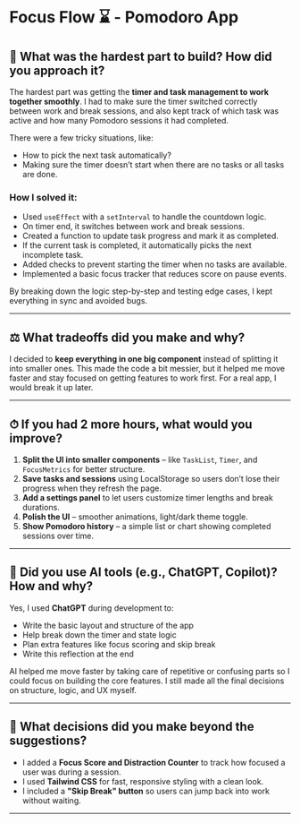 # Focus Flow ⌛ - Pomodoro App

## 🧠 What was the hardest part to build? How did you approach it?

The hardest part was getting the **timer and task management to work together smoothly**. I had to make sure the timer switched correctly between work and break sessions, and also kept track of which task was active and how many Pomodoro sessions it had completed.

There were a few tricky situations, like:
- How to pick the next task automatically?
- Making sure the timer doesn’t start when there are no tasks or all tasks are done.

### How I solved it:
- Used `useEffect` with a `setInterval` to handle the countdown logic.
- On timer end, it switches between work and break sessions.
- Created a function to update task progress and mark it as completed.
- If the current task is completed, it automatically picks the next incomplete task.
- Added checks to prevent starting the timer when no tasks are available.
- Implemented a basic focus tracker that reduces score on pause events.

By breaking down the logic step-by-step and testing edge cases, I kept everything in sync and avoided bugs.


---

## ⚖️ What tradeoffs did you make and why?

I decided to **keep everything in one big component** instead of splitting it into smaller ones. This made the code a bit messier, but it helped me move faster and stay focused on getting features to work first. For a real app, I would break it up later.

---

## ⏱ If you had 2 more hours, what would you improve?

1. **Split the UI into smaller components** – like `TaskList`, `Timer`, and `FocusMetrics` for better structure.
2. **Save tasks and sessions** using LocalStorage so users don’t lose their progress when they refresh the page.
3. **Add a settings panel** to let users customize timer lengths and break durations.
4. **Polish the UI** – smoother animations, light/dark theme toggle.
5. **Show Pomodoro history** – a simple list or chart showing completed sessions over time.

---

## 🤖 Did you use AI tools (e.g., ChatGPT, Copilot)? How and why?

Yes, I used **ChatGPT** during development to:
- Write the basic layout and structure of the app
- Help break down the timer and state logic
- Plan extra features like focus scoring and skip break
- Write this reflection at the end

AI helped me move faster by taking care of repetitive or confusing parts so I could focus on building the core features. I still made all the final decisions on structure, logic, and UX myself.

---

## 🧭 What decisions did you make beyond the suggestions?

- I added a **Focus Score and Distraction Counter** to track how focused a user was during a session.
- I used **Tailwind CSS** for fast, responsive styling with a clean look.
- I included a **"Skip Break" button** so users can jump back into work without waiting.

---
